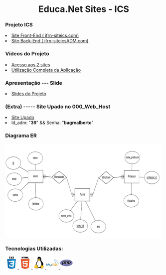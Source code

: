 <h1 align="center">Educa.Net Sites - ICS</h1>

<h3 align="left">Projeto ICS</h3>
<a href="ifrn-siteics.com"><li align="left">Site Front-End ( ifrn-siteics.com) </li></a>
<a href="ifrn-siteicsadm.com"><li align="left">Site Back-End ( ifrn-siteicsADM.com) </li></a>
<p align="left">
</p>

<h3 align="left">Vídeos do Projeto</h3>
<a href="https://youtu.be/D5uix-cZLFg?si=xLRzfe37epE7vVAU"><li align="left">Acesso aos 2 sites</li></a>
<a href="https://youtu.be/nAug9N0cExA?si=97NdQvThsOKnTFtY"><li align="left">Utilização Completa da Aplicação</li></a>
<p align="left">
</p>

<h3 align="left">Apresentação --- Slide</h3>
<a href="https://docs.google.com/presentation/d/1G1qaYYSCu0X2ngz83z6XAgCmRItSAsyzEByYoBxkNs8/edit?usp=sharing"><li align="left">Slides do Projeto</li></a>

<h3 align="left">(Extra) ----- Site Upado no 000_Web_Host</h3>
<a href="https://educanetis.000webhostapp.com/"><li align="left">Site Upado</li></a>

<li align="left">Id_adm: "<b>39</b>" && Senha: "<b>bagrealberto</b>" </li>

<p>
  <h3>Diagrama ER</h3>
<a href="confs-mysql/Diagrama_ER.png"><img width="auto" height="300px" src="confs-mysql/Diagrama_ER.png"></a>
</p>
<h3 align="left">Tecnologias Utilizadas:</h3>
<p align="left">  <a href="https://www.w3schools.com/css/" target="_blank" rel="noreferrer"> <img src="https://raw.githubusercontent.com/devicons/devicon/master/icons/css3/css3-original-wordmark.svg" alt="css3" width="40" height="40"/> </a> <a href="https://www.w3.org/html/" target="_blank" rel="noreferrer"> <img src="https://raw.githubusercontent.com/devicons/devicon/master/icons/html5/html5-original-wordmark.svg" alt="html5" width="40" height="40"/> </a> <a href="https://www.linux.org/" target="_blank" rel="noreferrer"> <img src="https://raw.githubusercontent.com/devicons/devicon/master/icons/linux/linux-original.svg" alt="linux" width="40" height="40"/> </a> <a href="https://www.mysql.com/" target="_blank" rel="noreferrer"> <img src="https://raw.githubusercontent.com/devicons/devicon/master/icons/mysql/mysql-original-wordmark.svg" alt="mysql" width="40" height="40"/> </a> <a href="https://www.php.net" target="_blank" rel="noreferrer"> <img src="https://raw.githubusercontent.com/devicons/devicon/master/icons/php/php-original.svg" alt="php" width="40" height="40"/> </a> </p>
